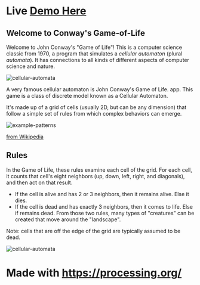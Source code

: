 # Live [Demo Here](https://www.openprocessing.org/sketch/955851)

## Welcome to Conway's Game-of-Life

Welcome to John Conway's "Game of Life"! This is a computer science
classic from 1970, a program that simulates a _cellular automaton_
(plural _automata_). It has connections to all kinds of different
aspects of computer science and nature.

![cellular-automata](https://media.giphy.com/media/d7SnByEMkrdeoVQ2lT/giphy.gif)

A very famous cellular automaton is John Conway's Game of Life. app. 
This game is a class of discrete model known as a Cellular Automaton.

It's made up of a grid of cells (usually 2D, but can be any dimension) that follow a simple set of rules from which complex behaviors can emerge.

![example-patterns](https://media.giphy.com/media/4VVZTvTqzRR0BUwNIH/giphy.gif)

[from Wikipedia](https://en.wikipedia.org/wiki/Conway%27s_Game_of_Life#Examples_of_patterns)

## Rules
In the Game of Life, these rules examine each cell of the grid. For each cell, it counts that cell's eight neighbors (up, down, left, right, and diagonals), and then act on that result.

- If the cell is alive and has 2 or 3 neighbors, then it remains alive. Else it dies.
- If the cell is dead and has exactly 3 neighbors, then it comes to life. Else if remains dead.
From those two rules, many types of "creatures" can be created that move around the "landscape".

Note: cells that are off the edge of the grid are typically assumed to be dead.

![cellular-automata](https://media.giphy.com/media/eKVQGBN9NTV2vNpqZA/giphy.gif)
# Made with https://processing.org/
